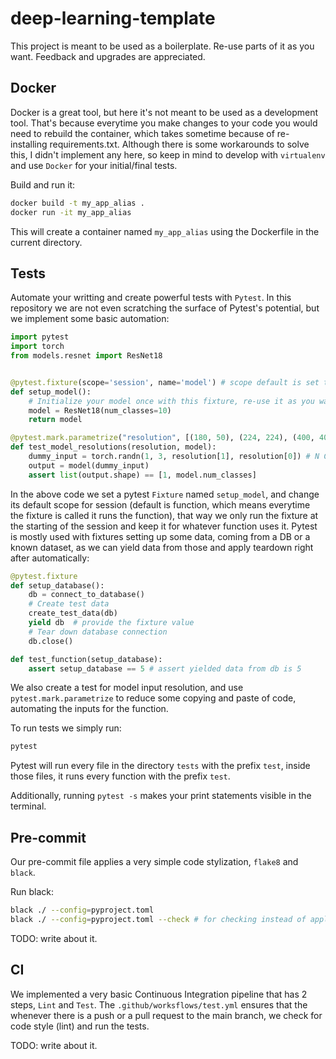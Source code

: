 # deep-learning-template

This project is meant to be used as a boilerplate. Re-use parts of it as you want. Feedback and upgrades are appreciated.

## Docker

Docker is a great tool, but here it's not meant to be used as a development tool. That's because everytime you make changes to your code you would need to rebuild the container, which takes sometime because of re-installing requirements.txt. Although there is some workarounds to solve this, I didn't implement any here, so keep in mind to develop with `virtualenv` and use `Docker` for your initial/final tests.

Build and run it:

```sh
docker build -t my_app_alias . 
docker run -it my_app_alias 
```

This will create a container named `my_app_alias` using the Dockerfile in the current directory.
## Tests

Automate your writting and create powerful tests with `Pytest`. In this repository we are not even scratching the surface of Pytest's potential, but we implement some basic automation:
```py
import pytest
import torch
from models.resnet import ResNet18


@pytest.fixture(scope='session', name='model') # scope default is set to 'function', can also be 'module'
def setup_model():
    # Initialize your model once with this fixture, re-use it as you want
    model = ResNet18(num_classes=10)
    return model

@pytest.mark.parametrize("resolution", [(180, 50), (224, 224), (400, 400), (400, 100)])
def test_model_resolutions(resolution, model):
    dummy_input = torch.randn(1, 3, resolution[1], resolution[0]) # N C H W
    output = model(dummy_input)
    assert list(output.shape) == [1, model.num_classes]
```

In the above code we set a pytest `Fixture` named `setup_model`, and change its default scope for session (default is function, which means everytime the fixture is called it runs the function), that way we only run the fixture at the starting of the session and keep it for whatever function uses it. Pytest is mostly used with fixtures setting up some data, coming from a DB or a known dataset, as we can yield data from those and apply teardown right after automatically:

```py
@pytest.fixture
def setup_database():
    db = connect_to_database()
    # Create test data
    create_test_data(db)
    yield db  # provide the fixture value
    # Tear down database connection
    db.close()

def test_function(setup_database):
    assert setup_database == 5 # assert yielded data from db is 5
```

We also create a test for model input resolution, and use `pytest.mark.parametrize` to reduce some copying and paste of code, automating the inputs for the function.

To run tests we simply run:

```sh
pytest
```

Pytest will run every file in the directory `tests` with the prefix `test`, inside those files, it runs every function with the prefix `test`.


Additionally, running `pytest -s` makes your print statements visible in the terminal.


## Pre-commit

Our pre-commit file applies a very simple code stylization, `flake8` and `black`.

Run black: 

```sh
black ./ --config=pyproject.toml
black ./ --config=pyproject.toml --check # for checking instead of applying changes
```

TODO: write about it.


## CI

We implemented a very basic Continuous Integration pipeline that has 2 steps, `Lint` and `Test`. The `.github/worksflows/test.yml` ensures that the whenever there is a push or a pull request to the main branch, we check for code style (lint) and run the tests.

TODO: write about it.


